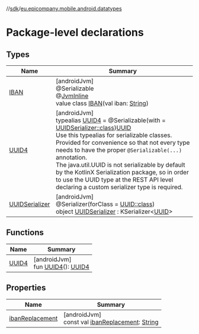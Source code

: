 //[sdk](../../index.md)/[eu.epicompany.mobile.android.datatypes](index.md)

# Package-level declarations

## Types

| Name | Summary |
|---|---|
| [IBAN](-i-b-a-n/index.md) | [androidJvm]<br>@Serializable<br>@[JvmInline](https://kotlinlang.org/api/latest/jvm/stdlib/kotlin.jvm/-jvm-inline/index.html)<br>value class [IBAN](-i-b-a-n/index.md)(val iban: [String](https://kotlinlang.org/api/latest/jvm/stdlib/kotlin/-string/index.html)) |
| [UUID4](index.md#229649042%2FClasslikes%2F462465411) | [androidJvm]<br>typealias [UUID4](index.md#229649042%2FClasslikes%2F462465411) = @Serializable(with = [UUIDSerializer::class](-u-u-i-d-serializer/index.md))[UUID](https://developer.android.com/reference/kotlin/java/util/UUID.html)<br>Use this typealias for serializable classes.<br>Provided for convenience so that not every type needs to have the proper `@Serializable(...)` annotation.<br>The java.util.UUID is not serializable by default by the KotlinX Serialization package, so in order to use the UUID type at the REST API level declaring a custom serializer type is required. |
| [UUIDSerializer](-u-u-i-d-serializer/index.md) | [androidJvm]<br>@Serializer(forClass = [UUID::class](https://developer.android.com/reference/kotlin/java/util/UUID.html))<br>object [UUIDSerializer](-u-u-i-d-serializer/index.md) : KSerializer&lt;[UUID](https://developer.android.com/reference/kotlin/java/util/UUID.html)&gt; |

## Functions

| Name | Summary |
|---|---|
| [UUID4](-u-u-i-d4.md) | [androidJvm]<br>fun [UUID4](-u-u-i-d4.md)(): [UUID4](index.md#229649042%2FClasslikes%2F462465411) |

## Properties

| Name | Summary |
|---|---|
| [ibanReplacement](iban-replacement.md) | [androidJvm]<br>const val [ibanReplacement](iban-replacement.md): [String](https://kotlinlang.org/api/latest/jvm/stdlib/kotlin/-string/index.html) |
